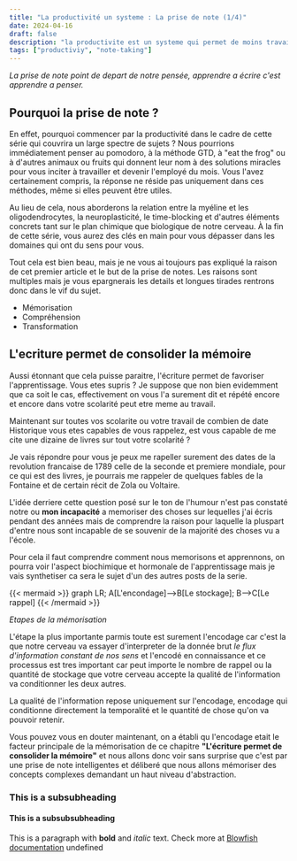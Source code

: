 ```yaml
---
title: "La productivité un systeme : La prise de note (1/4)"
date: 2024-04-16
draft: false
description: "la productivite est un systeme qui permet de moins travailler et d'aller plus loin."
tags: ["productiviy", "note-taking"]
---
```

*La prise de note point de depart de notre pensée, apprendre a écrire c'est apprendre a penser.*
## Pourquoi la prise de note ?

En effet, pourquoi commencer par la productivité dans le cadre de cette série qui couvrira un large spectre de sujets ? Nous pourrions immédiatement penser au pomodoro, à la méthode GTD, à "eat the frog" ou à d'autres animaux ou fruits qui donnent leur nom à des solutions miracles pour vous inciter à travailler et devenir l'employé du mois. Vous l'avez certainement compris, la réponse ne réside pas uniquement dans ces méthodes, même si elles peuvent être utiles.

Au lieu de cela, nous aborderons la relation entre la myéline et les oligodendrocytes, la neuroplasticité, le time-blocking et d'autres éléments concrets tant sur le plan chimique que biologique de notre cerveau. À la fin de cette série, vous aurez des clés en main pour vous dépasser dans les domaines qui ont du sens pour vous.

Tout cela est bien beau, mais je ne vous ai toujours pas expliqué la raison de cet premier article et le but de la prise de notes.
Les raisons sont multiples mais je vous epargnerais les details et longues tirades rentrons donc dans le vif du sujet.

- Mémorisation
- Compréhension
- Transformation

## L'ecriture permet de consolider la mémoire

Aussi étonnant que cela puisse paraitre, l'écriture permet de favoriser l'apprentissage. Vous etes supris ? Je suppose que non bien evidemment que ca soit le cas, effectivement on vous l'a surement dit et répété encore et encore dans votre scolarité peut etre meme au travail.

Maintenant sur toutes vos scolarite ou votre travail de combien de date Historique vous etes capables de vous rappelez, est vous capable de me cite une dizaine de livres sur tout votre scolarité ?

Je vais répondre pour vous je peux me rapeller surement des dates de la revolution francaise de 1789 celle de la seconde et premiere mondiale, pour ce qui est des livres, je pourrais me rappeler de quelques fables de la Fontaine et de certain récit de Zola ou Voltaire.

L'idée derriere cette question posé sur le ton de l'humour n'est pas constaté notre ou **mon incapacité** a memoriser des choses sur lequelles j'ai écris pendant des années mais de comprendre la raison pour laquelle la pluspart d'entre nous sont incapable de se souvenir de la majorité des choses vu a l'école.

Pour cela il faut comprendre comment nous memorisons et apprennons, on pourra voir l'aspect biochimique et hormonale de l'apprentissage mais je vais synthetiser ca sera le sujet d'un des autres posts de la serie.

{{< mermaid >}}
graph LR;
A[L'encondage]-->B[Le stockage];
B-->C[Le rappel]
{{< /mermaid >}}

*Etapes de la mémorisation*

L'étape la plus importante parmis toute est surement l'encodage car c'est la que notre cerveau va essayer d'interpreter de la donnée brut *le flux d'information constant de nos sens* et l'encodé en connaissance et ce processus est tres important car peut importe le nombre de rappel ou la quantité de stockage que votre cerveau accepte la qualité de l'information va conditionner les deux autres.

La qualité de l'information repose uniquement sur l'encodage, encodage qui conditionne directement la temporalité et le quantité de chose qu'on va pouvoir retenir.


Vous pouvez vous en douter maintenant, on a établi qu l'encodage etait le facteur principale de la mémorisation de ce chapitre **"L'écriture permet de consolider la mémoire"** et nous allons donc voir sans surprise que c'est par une prise de note intelligentes et déliberé que nous allons mémoriser des concepts complexes demandant un haut niveau d'abstraction.


### This is a subsubheading
#### This is a subsubsubheading
This is a paragraph with **bold** and *italic* text.
Check more at [Blowfish documentation](https://blowfish.page/)
undefined
